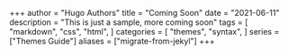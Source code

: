 +++
author = "Hugo Authors"
title = "Coming Soon"
date = "2021-06-11"
description = "This is just a sample, more coming soon"
tags = [
    "markdown",
    "css",
    "html",
]
categories = [
    "themes",
    "syntax",
]
series = ["Themes Guide"]
aliases = ["migrate-from-jekyl"]
+++


